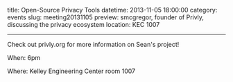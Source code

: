 title: Open-Source Privacy Tools 
datetime: 2013-11-05 18:00:00
category: events
slug: meeting20131105
preview: smcgregor, founder of Privly, discussing the privacy ecosystem
location: KEC 1007

---

Check out privly.org for more information on Sean's project!

When: 6pm

Where: Kelley Engineering Center room 1007
